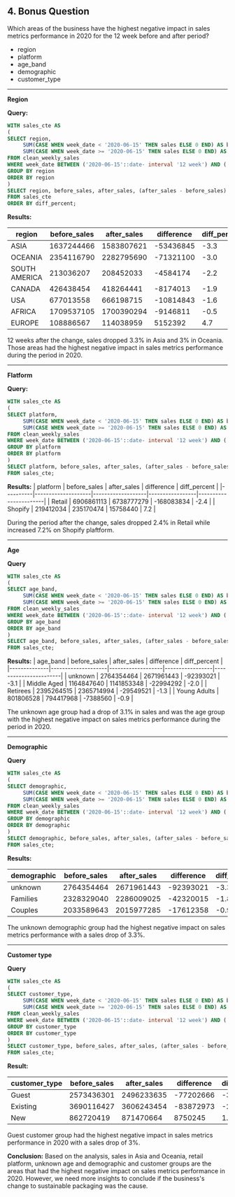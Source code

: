 **4. Bonus Question**
----------------

Which areas of the business have the highest negative impact in sales metrics performance in 2020 for the 12 week before and after period?

* region
* platform
* age_band
* demographic
* customer_type
------------------------


**Region**

**Query:**
```sql
WITH sales_cte AS
(
SELECT region,
     SUM(CASE WHEN week_date < '2020-06-15' THEN sales ELSE 0 END) AS before_sales,
	 SUM(CASE WHEN week_date >= '2020-06-15' THEN sales ELSE 0 END) AS after_sales
FROM clean_weekly_sales
WHERE week_date BETWEEN ('2020-06-15'::date- interval '12 week') AND ('2020-06-15'::date + interval '11 week')
GROUP BY region
ORDER BY region
)
SELECT region, before_sales, after_sales, (after_sales - before_sales) AS difference, ROUND((after_sales - before_sales)::numeric/before_sales*100,1) AS diff_percent
FROM sales_cte
ORDER BY diff_percent;
```

**Results:**

| region        | before_sales       | after_sales | difference | diff_percent |
|---------------|--------------------|-------------------|-----------------|-----------------------|
| ASIA          | 1637244466         | 1583807621        | -53436845       | -3.3                  |
| OCEANIA       | 2354116790         | 2282795690        | -71321100       | -3.0                  |
| SOUTH AMERICA | 213036207          | 208452033         | -4584174        | -2.2                  |
| CANADA        | 426438454          | 418264441         | -8174013        | -1.9                  |
| USA           | 677013558          | 666198715         | -10814843       | -1.6                  |
| AFRICA        | 1709537105         | 1700390294        | -9146811        | -0.5                  |
| EUROPE        | 108886567          | 114038959         | 5152392         | 4.7                   |


12 weeks after the change, sales dropped 3.3% in Asia and 3% in Oceania. Those areas had the highest negative impact in sales metrics performance during the period in 2020.

----------------------------

**Flatform**

**Query:**

```sql
WITH sales_cte AS
(
SELECT platform,
     SUM(CASE WHEN week_date < '2020-06-15' THEN sales ELSE 0 END) AS before_sales,
	 SUM(CASE WHEN week_date >= '2020-06-15' THEN sales ELSE 0 END) AS after_sales
FROM clean_weekly_sales
WHERE week_date BETWEEN ('2020-06-15'::date- interval '12 week') AND ('2020-06-15'::date + interval '11 week')
GROUP BY platform
ORDER BY platform
)
SELECT platform, before_sales, after_sales, (after_sales - before_sales) AS difference, ROUND((after_sales - before_sales)::numeric/before_sales*100,1) AS diff_percent
FROM sales_cte;
```

**Results:**
| platform | before_sales | after_sales | difference | diff_percent  |
|----------|--------------------|-------------------|-----------------|-----------------------|
| Retail   | 6906861113         | 6738777279        | -168083834      | -2.4                  |
| Shopify  | 219412034          | 235170474         | 15758440        | 7.2                   |

During the period after the change, sales dropped 2.4% in Retail while increased 7.2% on Shopify plaftform.

-----------------------------

**Age**

**Query**

```sql
WITH sales_cte AS
(
SELECT age_band,
     SUM(CASE WHEN week_date < '2020-06-15' THEN sales ELSE 0 END) AS before_sales,
	 SUM(CASE WHEN week_date >= '2020-06-15' THEN sales ELSE 0 END) AS after_sales
FROM clean_weekly_sales
WHERE week_date BETWEEN ('2020-06-15'::date- interval '12 week') AND ('2020-06-15'::date + interval '11 week')
GROUP BY age_band
ORDER BY age_band
)
SELECT age_band, before_sales, after_sales, (after_sales - before_sales) AS difference, ROUND((after_sales - before_sales)::numeric/before_sales*100,1) AS diff_percent
FROM sales_cte;
```

**Results:**
| age_band     | before_sales | after_sales | difference | diff_percent  |
|--------------|--------------------|-------------------|-----------------|-----------------------|
| unknown      | 2764354464         | 2671961443        | -92393021       | -3.1                  |
| Middle Aged  | 1164847640         | 1141853348        | -22994292       | -2.0                  |
| Retirees     | 2395264515         | 2365714994        | -29549521       | -1.3                  |
| Young Adults | 801806528          | 794417968         | -7388560        | -0.9                  |


The unknown age group had a drop of 3.1% in sales and was the age group with the highest negative impact on sales metrics performance during the period in 2020.

---------------------------

**Demographic**

**Query**
```sql
WITH sales_cte AS
(
SELECT demographic,
     SUM(CASE WHEN week_date < '2020-06-15' THEN sales ELSE 0 END) AS before_sales,
	 SUM(CASE WHEN week_date >= '2020-06-15' THEN sales ELSE 0 END) AS after_sales
FROM clean_weekly_sales
WHERE week_date BETWEEN ('2020-06-15'::date- interval '12 week') AND ('2020-06-15'::date + interval '11 week')
GROUP BY demographic
ORDER BY demographic
)
SELECT demographic, before_sales, after_sales, (after_sales - before_sales) AS difference, ROUND((after_sales - before_sales)::numeric/before_sales*100,1) AS diff_percent
FROM sales_cte;
```

**Results:**

| demographic  | before_sales| after_sales | difference | diff_percent  |
|-------------|--------------------|-------------------|-----------------|-----------------------|
| unknown     | 2764354464         | 2671961443        | -92393021       | -3.3                  |
| Families    | 2328329040         | 2286009025        | -42320015       | -1.8                  |
| Couples     | 2033589643         | 2015977285        | -17612358       | -0.9                  |


The unknown demographic group had the highest negative impact on sales metrics performance with a sales drop of 3.3%.

--------------------------

**Customer type**

**Query**

```sql
WITH sales_cte AS
(
SELECT customer_type,
     SUM(CASE WHEN week_date < '2020-06-15' THEN sales ELSE 0 END) AS before_sales,
	 SUM(CASE WHEN week_date >= '2020-06-15' THEN sales ELSE 0 END) AS after_sales
FROM clean_weekly_sales
WHERE week_date BETWEEN ('2020-06-15'::date- interval '12 week') AND ('2020-06-15'::date + interval '11 week')
GROUP BY customer_type
ORDER BY customer_type
)
SELECT customer_type, before_sales, after_sales, (after_sales - before_sales) AS difference, ROUND((after_sales - before_sales)::numeric/before_sales*100,1) AS diff_percent
FROM sales_cte;
```

**Result:**

| customer_type | before_sales | after_sales | difference | diff_percent  |
|---------------|--------------------|-------------------|-----------------|-----------------------|
| Guest         | 2573436301         | 2496233635        | -77202666       | -3.0                  |
| Existing      | 3690116427         | 3606243454        | -83872973       | -2.3                  |
| New           | 862720419          | 871470664         | 8750245         | 1.0                   |

Guest customer group had the highest negative impact in sales metrics performance in 2020 with a sales drop of 3%.

**Conclusion:** Based on the analysis, sales in Asia and Oceania, retail platform, unknown age and demographic and customer groups are the areas that had the highest negative impact on sales metrics performance in 2020. However, we need more insights to conclude if the business's change to sustainable packaging was the cause. 
